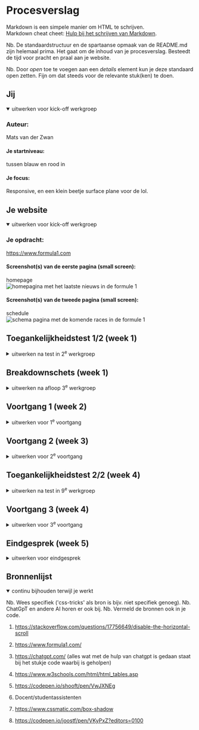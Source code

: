 # Procesverslag
Markdown is een simpele manier om HTML te schrijven.  
Markdown cheat cheet: [Hulp bij het schrijven van Markdown](https://github.com/adam-p/markdown-here/wiki/Markdown-Cheatsheet).

Nb. De standaardstructuur en de spartaanse opmaak van de README.md zijn helemaal prima. Het gaat om de inhoud van je procesverslag. Besteedt de tijd voor pracht en praal aan je website.

Nb. Door *open* toe te voegen aan een *details* element kun je deze standaard open zetten. Fijn om dat steeds voor de relevante stuk(ken) te doen.





## Jij

<details open>
  <summary>uitwerken voor kick-off werkgroep</summary>

  ### Auteur:
  Mats van der Zwan

  #### Je startniveau:
  tussen blauw en rood in

  #### Je focus:
  Responsive, en een klein beetje surface plane voor de lol.
 
</details>





## Je website

<details open>
  <summary>uitwerken voor kick-off werkgroep</summary>

  ### Je opdracht:
  https://www.formula1.com

  #### Screenshot(s) van de eerste pagina (small screen): 
  homepage  
  <img src="readme-images/IMG_9748.JPG" width="375px" alt="homepagina met het laatste nieuws in de formule 1">

  #### Screenshot(s) van de tweede pagina (small screen):
  schedule  
  <img src="readme-images/IMG_9746.JPG" width="375px" alt="schema pagina met de komende races in de formule 1">
 
</details>



## Toegankelijkheidstest 1/2 (week 1)

<details>
  <summary>uitwerken na test in 2<sup>e</sup> werkgroep</summary>

  ### Bevindingen
  Lijst met je bevindingen die in de test naar voren kwamen:

  Wat meteen opviel bij het taalgebruik is dat de taal de technische termen gebruikt uit de formule 1 wat voor mensen die voor
  het eerst op de site zitten toch best lastig zou kunnen zijn.

  Na het valideren van de HTML zijn er toch een hoop dingen die naar voren kwamen die niet helemaal goed waren.
  <img src="readme-images/htmlvalidatie.png" width="375px" alt="breakdown van de hele 1e pagina">

  Het is afwisselend met de focusstyles, soms wel goed zichtbaar maar soms ook bijna niet.

  In sommige dynamische content area's is de heading hiërarchie niet meteen duidelijk, en dit kan screen readers beïnvloeden. 
  Hetzelfde geldt ook voor dynamisch geladen content en complexe layouts

  Niet alle foto's hebben een alt tekst of een eventuele lege alt. Ook zijn er geen alternatieve teksten voor grafieken o.i.d.
  Ook foto's met tekst bevatten deze tekst niet in de alt tekst.

  De video's bevatten zelf geen caption, maar sommige delen van de video worden onder de video uitgewerkt, bijvoorbeeld bij een interview.
  Ook transcript is niet beschikbaar.

  Er is geen ingeboude schakelaar voor darkmode en high contrast mode. Darkmode werkt ook niet met systeem instellingen
  maar high contrast mode wel.

  Niet alle animaties hebben de prefers-reduced-motion media query.

  Ook het contras kan op sommige plekken beter voor zowel tekst als iconen.

</details>



## Breakdownschets (week 1)

<details>
  <summary>uitwerken na afloop 3<sup>e</sup> werkgroep</summary>

  ### de hele pagina: 
  
  Dit is de breakdown van de eerste pagina die ik na ga maken en verbeteren.
  <img src="readme-images/breakdownschets1epagina.png" width="375px" alt="breakdown van de hele 1e pagina">
  
  Dit is de breakdown van de tweede pagina die ik na ga maken en verbeteren.
  <img src="readme-images/breakdownschets2epagina.png" width="375px" alt="breakdown van de hele 2e pagina">

  Dit is de screenshot van hoe mijn hamburgermenu ongeveer zou moeten worden.
  ### dynamisch deel (bijv menu): 
  <img src="readme-images/IMG_9796.PNG" width="375px" alt="breakdown van een dynamisch deel">


</details>





## Voortgang 1 (week 2)

<details>
  <summary>uitwerken voor 1<sup>e</sup> voortgang</summary>

  ### Stand van zaken
  Voordat we het eerste voortgangs gesprek hadden, had ik al een HTML opzet gemaakt voor mijn website. Dit heb ik gedaan met de beperkte ervaring die ik uit eerdere vakken heb geleerd. Tijdens het gesprek waren er zoals ik al wel verwacht had wel een aantal dingen die eventueel aangepast zouden moeten worden, maar dat lees je hieronder.


  ### Verslag van meeting
  hier na afloop snel de uitkomsten van de meeting vastleggen

  - Let op wanneer je een linkje gebruikt en wanneer je een button gebruikt.
  - Oefen (als je dit wilt) met een table i.p.v een list! (voor de driver standings)
  - Het grote paarse vlak zou je een aside kunnen maken.
  - Maak de site niet exact na, maar oefen met verschillende onderdelen die je ook zou willen leren.
  - De H1 kan ook een image zijn, maar vergeet dan niet een juiste alt tekst toe te voegen.
  Tijdens de eerste meeting zijn we met elkaar en de docent door elke site heen gegaan en hiervan geconstateerd wat de headings waren, en hoe de site in zijn algemeen is opgedeeld. Na een aantal tips & tricks is het wel gelukt om een goede opzet voor de website te maken.

</details>



## Voortgang 2 (week 3)

<details>
  <summary>uitwerken voor 2<sup>e</sup> voortgang</summary>

  ### Stand van zaken
  hier dit ging goed & dit was lastig (neem ook screenshots op van delen van je website en code)

  Mijn eerste pagina is bijna af, het is nog echt de puntjes op de i zetten. Zo heb ik ook de docent en de studentassistenten gevraagd om een beetje hulp. De pagina is responsive en is dus zowel op telefoon als op grotere schermen goed te gebruiken. Ook heb ik nog samen met de docent gezeten en gekeken naar mijn html structuur, en ook die zag er nu goed uit. 


  
  ### Verslag van meeting
  hier na afloop snel de uitkomsten van de meeting vastleggen

  - Ik zat tijdens deze meeting met een studentassistent.

  - ik heb gevraagd of ze mij kon helpen met het responsive maken van mijn website. Zo heeft ze mij geholpen om een grid layout neer te zetten waardoor het al meteen een stuk mooier werd. Ik vond het wel ingewikkeld.

  - Daarna heeft ze gezegd dat ik zelf ook een media query moet gaan maken. Dit maakt het responsive design veel beter en ook wat overzichtelijker. 

</details>





## Toegankelijkheidstest 2/2 (week 4)

<details>
  <summary>uitwerken na test in 9<sup>e</sup> werkgroep</summary>

  ### Bevindingen
  Lijst met je bevindingen die in de test naar voren kwamen (geef ook aan wat er verbeterd is):

</details>





## Voortgang 3 (week 4)

<details>
  <summary>uitwerken voor 3<sup>e</sup> voortgang</summary>

  ### Stand van zaken
  De eerste pagina is af, ik moet hier alleen nog maar een navigatie toe te voegen. Ik wil in het volgende voortgangsgesprek een aantal vragen stellen over het menu dat ik wil maken. Daarna ga ik hard aan de slag met het maken van mijn tweede pagina. Het is wel zo dat als ik mijn HTML validate in vscode doe, dat ik een aantal info's te zien krijg. Dit heeft vooral te maken met dat de articles geen heading hebben. Nou is dit niet erg omdat ik van de docent heb gehoord dat dit juist fijn is voor de leesbaarheid in mijn geval.


  ### Verslag van meeting
  hier na afloop snel de uitkomsten van de meeting vastleggen

  - Dankzij de hulp van de docent heb ik nu een voorbeeld gekregen van hoe een responsive navbar eruit ziet, en hoe ik deze zelf kan gaan maken. Deze ga ik de komende dagen integreren in mijn werk.

</details>





## Eindgesprek (week 5)

<details>
  <summary>uitwerken voor eindgesprek</summary>

  ### Je uitkomst - karakteristiek screenshots:
  <img src="readme-images/dummy-plaatje.jpg" width="375px" alt="uitomst opdracht 1">


  ### Dit ging goed/Heb ik geleerd: 
  Korte omschrijving met plaatjes

  <img src="readme-images/dummy-plaatje.jpg" width="375px" alt="top">


  ### Dit was lastig/Is niet gelukt:
  Korte omschrijving met plaatjes

  <img src="readme-images/dummy-plaatje.jpg" width="375px" alt="bummer">
</details>





## Bronnenlijst

<details open>
  <summary>continu bijhouden terwijl je werkt</summary>

  Nb. Wees specifiek ('css-tricks' als bron is bijv. niet specifiek genoeg). 
  Nb. ChatGpT en andere AI horen er ook bij.
  Nb. Vermeld de bronnen ook in je code.

  1. https://stackoverflow.com/questions/17756649/disable-the-horizontal-scroll
  
  2. https://www.formula1.com/

  3. https://chatgpt.com/ (alles wat met de hulp van chatgpt is gedaan staat bij het stukje code waarbij is geholpen)

  4. https://www.w3schools.com/html/html_tables.asp
  
  5. https://codepen.io/shooft/pen/VwJXNEg
  
  6. Docent/studentassistenten

  7. https://www.cssmatic.com/box-shadow

  8. https://codepen.io/joostf/pen/VKyPxZ?editors=0100



</details>